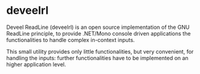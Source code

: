 deveelrl
========

Deveel ReadLine (deveelrl) is an open source implementation of the GNU ReadLine principle, to provide .NET/Mono console driven applications the functionalities to handle complex in-context inputs.

This small utility provides only little functionalities, but very convenient, for handling the inputs: further functionalities have to be implemented on an higher application level.